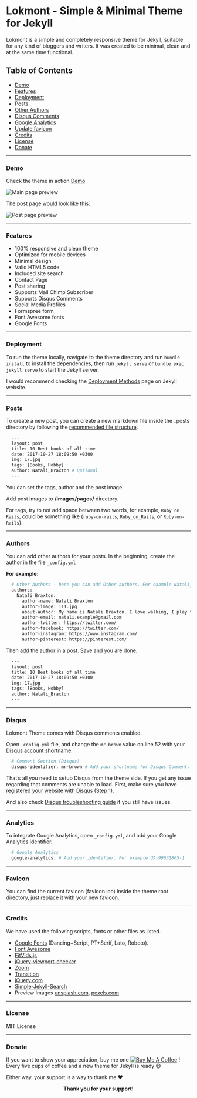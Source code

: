 Lokmont - Simple & Minimal Theme for Jekyll
=======
<p>Lokmont is a simple and completely responsive theme for Jekyll, suitable for any kind of bloggers and writers. It was created to be minimal, clean and at the same time functional.</p>

Table of Contents
-----------------

*   [Demo](#demo)
*   [Features](#features)
*   [Deployment](#deployment)
*   [Posts](#posts)
*   [Other Authors](#Authors)
*   [Disqus Comments](#Disqus)
*   [Google Analytics](#Analytics)
*   [Update favicon](#Favicon)
*   [Credits](#Credits)
*   [License](#License)
*   [Donate](#Donate)

* * *

### Demo

Check the theme in action [Demo](https://lokmont-jekyll.anvodstudio.com/)

![Main page preview](https://github.com/artemsheludko/lokmont/blob/master/images/home-page.jpg?raw=true)

The post page would look like this:

![Post page preview](https://github.com/artemsheludko/lokmont/blob/master/images/post-page.jpg?raw=true)

* * *

### Features

* 100% responsive and clean theme
* Optimized for mobile devices
* Minimal design
* Valid HTML5 code
* Included site search
* Contact Page
* Post sharing
* Supports Mail Chimp Subscriber
* Supports Disqus Comments
* Social Media Profiles
* Formspree form
* Font Awesome fonts
* Google Fonts

* * *

### Deployment

To run the theme locally, navigate to the theme directory and run `bundle install` to install the dependencies, then run `jekyll serve` or `bundle exec jekyll serve` to start the Jekyll server.

I would recommend checking the [Deployment Methods](https://jekyllrb.com/docs/deployment-methods/) page on Jekyll website.

* * *

### Posts

To create a new post, you can create a new markdown file inside the _posts directory by following the [recommended file structure](https://jekyllrb.com/docs/posts/#creating-post-files).

```sh
  ---
  layout: post
  title: 10 Best books of all time
  date: 2017-10-27 18:09:50 +0300
  img: 17.jpg
  tags: [Books, Hobby]
  author: Natali_Braxton # Optional
  ---
```        

You can set the tags, author and the post image.

Add post images to **/images/pages/** directory.

For tags, try to not add space between two words, for example, `Ruby on Rails`, could be something like (`ruby-on-rails`, `Ruby_on_Rails`, or `Ruby-on-Rails`).

* * *

### Authors

You can add other authors for your posts. In the beginning, create the author in the file `_config.yml`

**For example:**

```sh
  # Other Authors - here you can add Other authors. For example Natali_Braxton
  authors:
    Natali_Braxton:
      author-name: Natali Braxton
      author-image: 111.jpg
      about-author: My name is Natali Braxton. I love walking, I play the guitar in my spare time. And also write articles about different technologies.
      author-email: natali.example@gmail.com
      author-twitter: https://twitter.com/
      author-facebook: https://twitter.com/
      author-instagram: https://www.instagram.com/
      author-pinterest: https://pinterest.com/
```

Then add the author in a post. Save and you are done.

```sh
  ---
  layout: post
  title: 10 Best books of all time
  date: 2017-10-27 18:09:50 +0300
  img: 17.jpg
  tags: [Books, Hobby]
  author: Natali_Braxton
  ---
```

* * *

### Disqus

Lokmont Theme comes with Disqus comments enabled.

Open `_config.yml` file, and change the `mr-brown` value on line 52 with your [Disqus account shortname](https://help.disqus.com/customer/portal/articles/466208).

```sh
  # Comment Section (Disqus)
  disqus-identifier: mr-brown # Add your shortname for Disqus Comment. For example mr-brown
```     

That’s all you need to setup Disqus from the theme side. If you get any issue regarding that comments are unable to load. First, make sure you have [registered your website with Disqus (Step 1)](https://help.disqus.com/customer/portal/articles/466182-publisher-quick-start-guide).

And also check [Disqus troubleshooting guide](https://help.disqus.com/customer/portal/articles/472007-i-m-receiving-the-message-%22we-were-unable-to-load-disqus-%22) if you still have issues.

* * *

### Analytics

To integrate Google Analytics, open `_config.yml`, and add your Google Analytics identifier.
```sh
  # Google Analytics
  google-analytics: # Add your identifier. For example UA-99631805-1
```     

* * *

### Favicon

You can find the current favicon (favicon.ico) inside the theme root directory, just replace it with your new favicon.

* * *

### Credits

We have used the following scripts, fonts or other files as listed.

*   [Google Fonts](https://fonts.google.com/) (Dancing+Script, PT+Serif, Lato, Roboto).
*   [Font Awesome](https://fontawesome.com/v4.7.0/)
*   [FitVids.js](http://fitvidsjs.com/)
*   [jQuery-viewport-checker](https://github.com/dirkgroenen/jQuery-viewport-checker)
*   [Zoom](https://github.com/fat/zoom.js)
*   [Transition](http://getbootstrap.com/javascript/#transitions)
*   [jQuery.com](https://jquery.com/)
*   [Simple-Jekyll-Search](https://github.com/christian-fei/Simple-Jekyll-Search)
*   Preview Images [unsplash.com](https://unsplash.com/), [pexels.com](https://www.pexels.com/)

* * *

### License

MIT License

* * *

### Donate

<p>If you want to show your appreciation, buy me one <a href="https://www.buymeacoffee.com/artemsheludko" target="_blank"><img src="https://www.buymeacoffee.com/assets/img/custom_images/orange_img.png" alt="Buy Me A Coffee" style="height: auto !important;width: auto !important;" ></a> ! Every five cups of coffee and a new theme for Jekyll is ready 😋</p>
<p>Either way, your support is a way to thank me ❤️</p>
<p align="center"><b>Thank you for your support!</b></p>